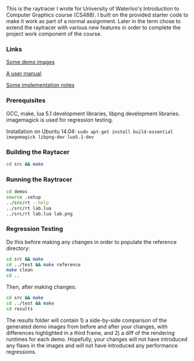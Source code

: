 This is the raytracer I wrote for University of Waterloo's Introduction to Computer Graphics course (CS488). I built on the provided starter code to make it work as part of a normal assignment. Later in the term chose to extend the raytracer with various new features in order to complete the project work component of the course.

### Links

[Some demo images](https://dlem.github.io/raytracer/demo.html)

[A user manual](https://dlem.github.io/raytracer/manual.pdf)

[Some implementation notes](https://dlem.github.io/raytracer/implementation.pdf)

### Prerequisites

GCC, make, lua 5.1 development libraries, libpng development libraries. imagemagick is used for regression testing.

Installation on Ubuntu 14.04: `sudo apt-get install build-essential imagemagick libpng-dev lua5.1-dev`

### Building the Raytacer

```bash
cd src && make
```

### Running the Raytracer

```bash
cd demos
source .setup
../src/rt --help
../src/rt lab.lua
../src/rt lab.lua lab.png
```

### Regression Testing

Do this before making any changes in order to populate the reference directory:

```bash
cd src && make
cd ../test && make reference
make clean
cd ..
```

Then, after making changes:

```bash
cd src && make
cd ../test && make
cd results
```

The results folder will contain 1) a side-by-side comparison of the generated demo images from before and after your changes, with differences highlighted in a third frame, and 2) a diff of the rendering runtimes for each demo. Hopefully, your changes will not have introduced any flaws in the images and will not have introduced any performance regressions.
